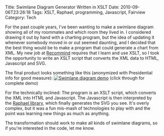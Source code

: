 Title: Swimlane Diagram Generator Written in XSLT
Date: 2010-09-06T23:26:18
Tags: XSLT, Raphael, programming, Javascript, Fairview
Category: Tech

For the past couple years, I've been wanting to make a swimlane diagram showing all of my roommates and which room they lived in. I considered drawing it out by hand with a charting program, but the idea of updating it whenever somebody moved in or out seemed daunting, and I decided that the best thing would be to make a program that could generate a chart from XML. My new job at <a href="http://recommind.com">Recommind</a> requires that I learn and use XSLT, so I took the opportunity to write an XSLT script that converts the XML data to HTML, Javascript and SVG. 

The final product looks something like this (anonymized with Presidential info for good measure):
<a href="http://michaeljaylissner.com/archive/swimlanes/dummy.html"><img src="http://michaeljaylissner.com/files/images/swimlane-screenshot.png" alt="Swimlane diagram demo"></a>
(click through for complete demo)

For the technically inclined: The program is an XSLT script, which converts the XML into HTML and Javascript. The Javascript is then interpreted by the <a href="http://raphaeljs.com/">Raphael library</a>, which finally generates the SVG you see. It's overly complex, but it was a fun mis-mash of technologies to play with and the point was learning new things as much as anything.

The transformation should work to make all kinds of swimlane diagrams, so if you're interested in the code, let me know.
